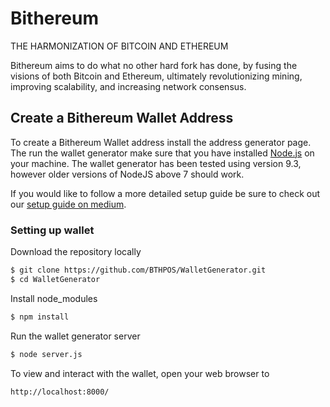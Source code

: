 # Bithereum
THE HARMONIZATION OF BITCOIN AND ETHEREUM

Bithereum aims to do what no other hard fork has done, by fusing the visions of both Bitcoin and Ethereum, ultimately revolutionizing mining, improving scalability, and increasing network consensus.

## Create a Bithereum Wallet Address
To create a Bithereum Wallet address install the address generator page. The run the wallet generator make sure that you have installed [Node.js](https://nodejs.org/en/) on your machine. The wallet generator has been tested using version 9.3, however older versions of NodeJS above 7 should work.

If you would like to follow a more detailed setup guide be sure to check out our [setup guide on medium](https://medium.com/@dondrey.taylor/generate-a-bithereum-wallet-address-3d4b32e27d27).

### Setting up wallet
Download the repository locally
```sh
$ git clone https://github.com/BTHPOS/WalletGenerator.git
$ cd WalletGenerator
```
Install node_modules
```sh
$ npm install
```
Run the wallet generator server
```sh
$ node server.js
```

To view and interact with the wallet, open your web browser to
```sh
http://localhost:8000/
```
